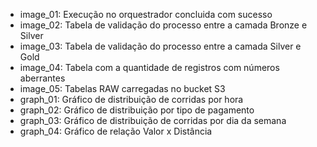 
- image_01: Execução no orquestrador concluida com sucesso
- image_02: Tabela de validação do processo entre a camada Bronze e Silver
- image_03: Tabela de validação do processo entre a camada Silver e Gold
- image_04: Tabela com a quantidade de registros com números aberrantes
- image_05: Tabelas RAW carregadas no bucket S3
- graph_01: Gráfico de distribuição de corridas por hora
- graph_02: Gráfico de distribuição por tipo de pagamento
- graph_03: Gráfico de distribuição de corridas por dia da semana
- graph_04: Gráfico de relação Valor x Distância
